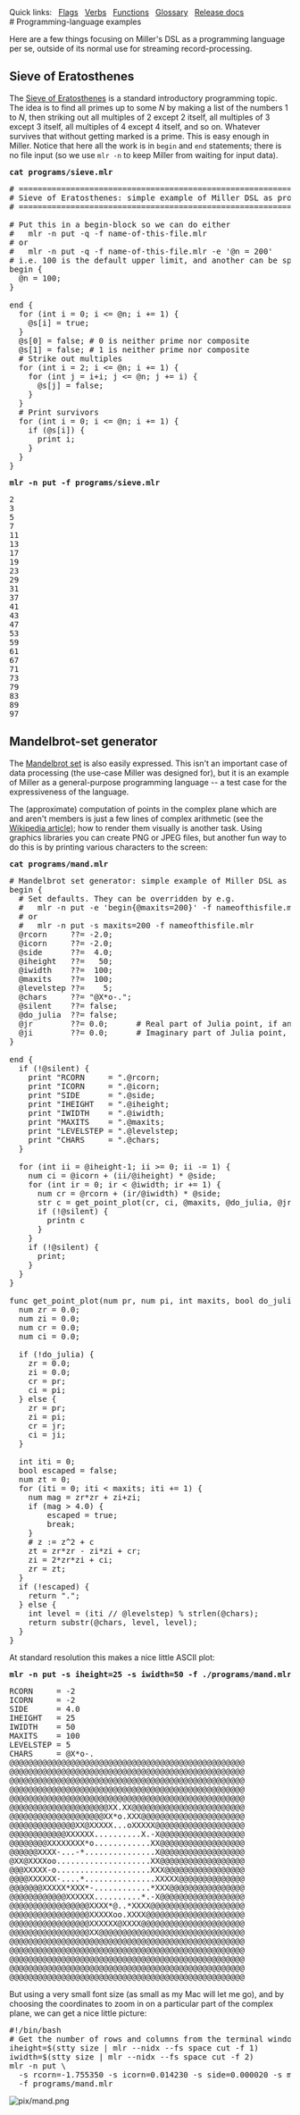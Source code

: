 <!---  PLEASE DO NOT EDIT DIRECTLY. EDIT THE .md.in FILE PLEASE. --->
<div>
<span class="quicklinks">
Quick links:
&nbsp;
<a class="quicklink" href="../reference-main-flag-list/index.html">Flags</a>
&nbsp;
<a class="quicklink" href="../reference-verbs/index.html">Verbs</a>
&nbsp;
<a class="quicklink" href="../reference-dsl-builtin-functions/index.html">Functions</a>
&nbsp;
<a class="quicklink" href="../glossary/index.html">Glossary</a>
&nbsp;
<a class="quicklink" href="../release-docs/index.html">Release docs</a>
</span>
</div>
# Programming-language examples

Here are a few things focusing on Miller's DSL as a programming language per se, outside of its normal use for streaming record-processing.

## Sieve of Eratosthenes

The [Sieve of Eratosthenes](http://en.wikipedia.org/wiki/Sieve_of_Eratosthenes) is a standard introductory programming topic. The idea is to find all primes up to some *N* by making a list of the numbers 1 to *N*, then striking out all multiples of 2 except 2 itself, all multiples of 3 except 3 itself, all multiples of 4 except 4 itself, and so on. Whatever survives that without getting marked is a prime. This is easy enough in Miller. Notice that here all the work is in `begin` and `end` statements; there is no file input (so we use `mlr -n` to keep Miller from waiting for input data).

<pre class="pre-highlight-in-pair">
<b>cat programs/sieve.mlr</b>
</pre>
<pre class="pre-non-highlight-in-pair">
# ================================================================
# Sieve of Eratosthenes: simple example of Miller DSL as programming language.
# ================================================================

# Put this in a begin-block so we can do either
#   mlr -n put -q -f name-of-this-file.mlr
# or
#   mlr -n put -q -f name-of-this-file.mlr -e '@n = 200'
# i.e. 100 is the default upper limit, and another can be specified using -e.
begin {
  @n = 100;
}

end {
  for (int i = 0; i <= @n; i += 1) {
    @s[i] = true;
  }
  @s[0] = false; # 0 is neither prime nor composite
  @s[1] = false; # 1 is neither prime nor composite
  # Strike out multiples
  for (int i = 2; i <= @n; i += 1) {
    for (int j = i+i; j <= @n; j += i) {
      @s[j] = false;
    }
  }
  # Print survivors
  for (int i = 0; i <= @n; i += 1) {
    if (@s[i]) {
      print i;
    }
  }
}
</pre>

<pre class="pre-highlight-in-pair">
<b>mlr -n put -f programs/sieve.mlr</b>
</pre>
<pre class="pre-non-highlight-in-pair">
2
3
5
7
11
13
17
19
23
29
31
37
41
43
47
53
59
61
67
71
73
79
83
89
97
</pre>

## Mandelbrot-set generator

The [Mandelbrot set](http://en.wikipedia.org/wiki/Mandelbrot_set) is also easily expressed. This isn't an important case of data processing (the use-case Miller was designed for), but it is an example of Miller as a general-purpose programming language -- a test case for the expressiveness of the language.

The (approximate) computation of points in the complex plane which are and aren't members is just a few lines of complex arithmetic (see the [Wikipedia article](https://en.wikipedia.org/wiki/Mandelbrot_set)); how to render them visually is another task.  Using graphics libraries you can create PNG or JPEG files, but another fun way to do this is by printing various characters to the screen:

<pre class="pre-highlight-in-pair">
<b>cat programs/mand.mlr</b>
</pre>
<pre class="pre-non-highlight-in-pair">
# Mandelbrot set generator: simple example of Miller DSL as programming language.
begin {
  # Set defaults. They can be overridden by e.g.
  #   mlr -n put -e 'begin{@maxits=200}' -f nameofthisfile.mlr
  # or
  #   mlr -n put -s maxits=200 -f nameofthisfile.mlr
  @rcorn     ??= -2.0;
  @icorn     ??= -2.0;
  @side      ??=  4.0;
  @iheight   ??=   50;
  @iwidth    ??=  100;
  @maxits    ??=  100;
  @levelstep ??=    5;
  @chars     ??= "@X*o-.";
  @silent    ??= false;
  @do_julia  ??= false;
  @jr        ??= 0.0;      # Real part of Julia point, if any
  @ji        ??= 0.0;      # Imaginary part of Julia point, if any
}

end {
  if (!@silent) {
    print "RCORN     = ".@rcorn;
    print "ICORN     = ".@icorn;
    print "SIDE      = ".@side;
    print "IHEIGHT   = ".@iheight;
    print "IWIDTH    = ".@iwidth;
    print "MAXITS    = ".@maxits;
    print "LEVELSTEP = ".@levelstep;
    print "CHARS     = ".@chars;
  }

  for (int ii = @iheight-1; ii >= 0; ii -= 1) {
    num ci = @icorn + (ii/@iheight) * @side;
    for (int ir = 0; ir < @iwidth; ir += 1) {
      num cr = @rcorn + (ir/@iwidth) * @side;
      str c = get_point_plot(cr, ci, @maxits, @do_julia, @jr, @ji);
      if (!@silent) {
        printn c
      }
    }
    if (!@silent) {
      print;
    }
  }
}

func get_point_plot(num pr, num pi, int maxits, bool do_julia, num jr, num ji): str {
  num zr = 0.0;
  num zi = 0.0;
  num cr = 0.0;
  num ci = 0.0;

  if (!do_julia) {
    zr = 0.0;
    zi = 0.0;
    cr = pr;
    ci = pi;
  } else {
    zr = pr;
    zi = pi;
    cr = jr;
    ci = ji;
  }

  int iti = 0;
  bool escaped = false;
  num zt = 0;
  for (iti = 0; iti < maxits; iti += 1) {
    num mag = zr*zr + zi+zi;
    if (mag > 4.0) {
        escaped = true;
        break;
    }
    # z := z^2 + c
    zt = zr*zr - zi*zi + cr;
    zi = 2*zr*zi + ci;
    zr = zt;
  }
  if (!escaped) {
    return ".";
  } else {
    int level = (iti // @levelstep) % strlen(@chars);
    return substr(@chars, level, level);
  }
}
</pre>

At standard resolution this makes a nice little ASCII plot:

<pre class="pre-highlight-in-pair">
<b>mlr -n put -s iheight=25 -s iwidth=50 -f ./programs/mand.mlr</b>
</pre>
<pre class="pre-non-highlight-in-pair">
RCORN     = -2
ICORN     = -2
SIDE      = 4.0
IHEIGHT   = 25
IWIDTH    = 50
MAXITS    = 100
LEVELSTEP = 5
CHARS     = @X*o-.
@@@@@@@@@@@@@@@@@@@@@@@@@@@@@@@@@@@@@@@@@@@@@@@@@@
@@@@@@@@@@@@@@@@@@@@@@@@@@@@@@@@@@@@@@@@@@@@@@@@@@
@@@@@@@@@@@@@@@@@@@@@@@@@@@@@@@@@@@@@@@@@@@@@@@@@@
@@@@@@@@@@@@@@@@@@@@@@@@@@@@@@@@@@@@@@@@@@@@@@@@@@
@@@@@@@@@@@@@@@@@@@@@@@@@@@@@@@@@@@@@@@@@@@@@@@@@@
@@@@@@@@@@@@@@@@@@@@@XX.XX@@@@@@@@@@@@@@@@@@@@@@@@
@@@@@@@@@@@@@@@@@@@@XX*o.XXX@@@@@@@@@@@@@@@@@@@@@@
@@@@@@@@@@@@@@XX@XXXXX...oXXXXX@@@@@@@@@@@@@@@@@@@
@@@@@@@@@@@@XXXXXX..........X.-X@@@@@@@@@@@@@@@@@@
@@@@@@@@XXXXXXXX*o............XX@@@@@@@@@@@@@@@@@@
@@@@@@XXXX-...-*...............X@@@@@@@@@@@@@@@@@@
@XX@XXXXoo....................XX@@@@@@@@@@@@@@@@@@
@@@XXXXX-o....................XXX@@@@@@@@@@@@@@@@@
@@@@XXXXXX-....*...............XXXXX@@@@@@@@@@@@@@
@@@@@@@XXXXX*XXX*-............*XXX@@@@@@@@@@@@@@@@
@@@@@@@@@@@@XXXXXX..........*.-X@@@@@@@@@@@@@@@@@@
@@@@@@@@@@@@@@@@@XXXX*@..*XXXX@@@@@@@@@@@@@@@@@@@@
@@@@@@@@@@@@@@@@@XXXXXoo.XXXX@@@@@@@@@@@@@@@@@@@@@
@@@@@@@@@@@@@@@@@XXXXXX@XXXX@@@@@@@@@@@@@@@@@@@@@@
@@@@@@@@@@@@@@@@@XX@@@@@@@@@@@@@@@@@@@@@@@@@@@@@@@
@@@@@@@@@@@@@@@@@@@@@@@@@@@@@@@@@@@@@@@@@@@@@@@@@@
@@@@@@@@@@@@@@@@@@@@@@@@@@@@@@@@@@@@@@@@@@@@@@@@@@
@@@@@@@@@@@@@@@@@@@@@@@@@@@@@@@@@@@@@@@@@@@@@@@@@@
@@@@@@@@@@@@@@@@@@@@@@@@@@@@@@@@@@@@@@@@@@@@@@@@@@
@@@@@@@@@@@@@@@@@@@@@@@@@@@@@@@@@@@@@@@@@@@@@@@@@@
</pre>

But using a very small font size (as small as my Mac will let me go), and by choosing the coordinates to zoom in on a particular part of the complex plane, we can get a nice little picture:

<pre class="pre-non-highlight-non-pair">
#!/bin/bash
# Get the number of rows and columns from the terminal window dimensions
iheight=$(stty size | mlr --nidx --fs space cut -f 1)
iwidth=$(stty size | mlr --nidx --fs space cut -f 2)
mlr -n put \
  -s rcorn=-1.755350 -s icorn=0.014230 -s side=0.000020 -s maxits=10000 -s iheight=$iheight -s iwidth=$iwidth \
  -f programs/mand.mlr
</pre>

![pix/mand.png](pix/mand.png)
